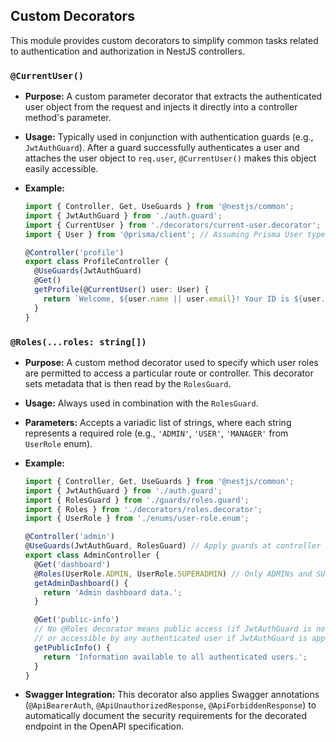 ## Custom Decorators

This module provides custom decorators to simplify common tasks related to authentication and authorization in NestJS controllers.

### `@CurrentUser()`

- **Purpose:** A custom parameter decorator that extracts the authenticated user object from the request and injects it directly into a controller method's parameter.
- **Usage:** Typically used in conjunction with authentication guards (e.g., `JwtAuthGuard`). After a guard successfully authenticates a user and attaches the user object to `req.user`, `@CurrentUser()` makes this object easily accessible.
- **Example:**

  ```typescript
  import { Controller, Get, UseGuards } from '@nestjs/common';
  import { JwtAuthGuard } from './auth.guard';
  import { CurrentUser } from './decorators/current-user.decorator';
  import { User } from '@prisma/client'; // Assuming Prisma User type

  @Controller('profile')
  export class ProfileController {
    @UseGuards(JwtAuthGuard)
    @Get()
    getProfile(@CurrentUser() user: User) {
      return `Welcome, ${user.name || user.email}! Your ID is ${user.id}.`;
    }
  }
  ```

### `@Roles(...roles: string[])`

- **Purpose:** A custom method decorator used to specify which user roles are permitted to access a particular route or controller. This decorator sets metadata that is then read by the `RolesGuard`.
- **Usage:** Always used in combination with the `RolesGuard`.
- **Parameters:** Accepts a variadic list of strings, where each string represents a required role (e.g., `'ADMIN'`, `'USER'`, `'MANAGER'` from `UserRole` enum).
- **Example:**

  ```typescript
  import { Controller, Get, UseGuards } from '@nestjs/common';
  import { JwtAuthGuard } from './auth.guard';
  import { RolesGuard } from './guards/roles.guard';
  import { Roles } from './decorators/roles.decorator';
  import { UserRole } from './enums/user-role.enum';

  @Controller('admin')
  @UseGuards(JwtAuthGuard, RolesGuard) // Apply guards at controller level
  export class AdminController {
    @Get('dashboard')
    @Roles(UserRole.ADMIN, UserRole.SUPERADMIN) // Only ADMINs and SUPERADMINs can access
    getAdminDashboard() {
      return 'Admin dashboard data.';
    }

    @Get('public-info')
    // No @Roles decorator means public access (if JwtAuthGuard is not applied at method level)
    // or accessible by any authenticated user if JwtAuthGuard is applied at controller level but no Roles decorator here
    getPublicInfo() {
      return 'Information available to all authenticated users.';
    }
  }
  ```

- **Swagger Integration:** This decorator also applies Swagger annotations (`@ApiBearerAuth`, `@ApiUnauthorizedResponse`, `@ApiForbiddenResponse`) to automatically document the security requirements for the decorated endpoint in the OpenAPI specification.
